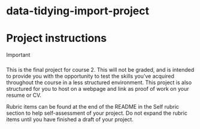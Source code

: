 # data-tidying-import-project

# Project instructions


> [!IMPORTANT]
>
> ### 
>
> This is the final project for course 2. This will not be graded, and is
> intended to provide you with the opportunity to test the skills you’ve
> acquired throughout the course in a less structured environment.
> This project is also structured for you to host on a webpage and link as proof of work on your resume or CV. 
>
> Rubric items can be found at the end of the README in the Self rubric section to help self-assessment of your project. Do not expand the rubric items until you have finished a draft of your project.
>
